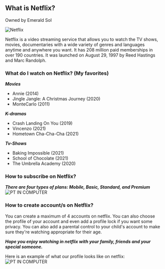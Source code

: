 ## What is Netflix?
Owned by Emerald Sol

![Netflix](https://user-images.githubusercontent.com/102720765/167878443-90d85c9e-ccb5-4515-9a09-7081a0002325.jpg)

Netflix is a video streaming service that allows you to watch the TV shows, movies, documentaries with a wide variety of genres and languages anytime and anywhere you want. It has 208 million paid memberships in over 190 countries. It was launched on August 29, 1997 by Reed Hastings and Marc Randolph.

### What do I watch on Netflix? (My favorites)

***Movies***
- Annie (2014)
- Jingle Jangle: A Christmas Journey (2020)
- MonteCarlo (2011)

***K-dramas***
- Crash Landing On You (2019)
- Vincenzo (2021)
- Hometown Cha-Cha-Cha (2021)

***Tv-Shows***
- Baking Impossible (2021)
- School of Chocolate (2021)
- The Umbrella Academy (2020)

### How to subscribe on Netflix?

***There are four types of plans: Mobile, Basic, Standard, and Premium***
![PT IN COMPUTER](https://user-images.githubusercontent.com/102720765/167886262-5cc23c00-2558-442c-a014-8626620936ca.JPG)

### How to create account/s on Netflix?

You can create a maximum of 4 accounts on netflix. You can also choose the profile of your account and even add a profile lock if you want some privacy. You can also add a parental control to your child's account to make sure they're watching appropriate for their age. 

***Hope you enjoy watching in netflix with your  family, friends and your special someone.***

Here is an example of what our profile looks like on netflix:
![PT IN COMPUTER](https://user-images.githubusercontent.com/102720765/167887669-e602b913-de14-48d2-85d5-a87036408867.JPG)
